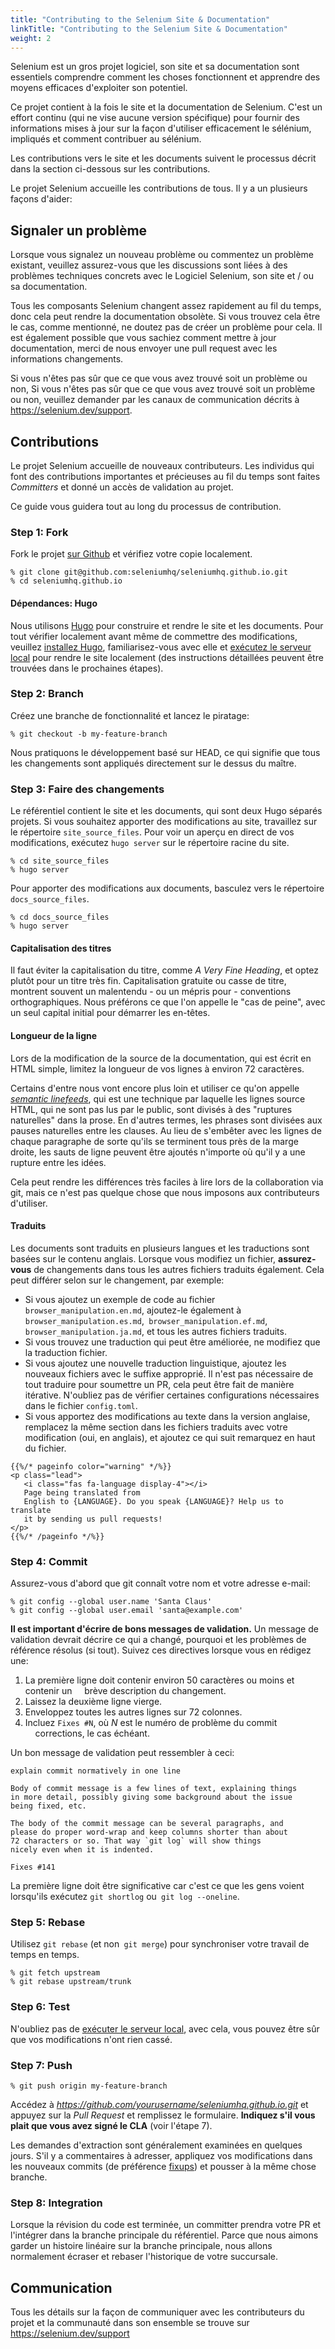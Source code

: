 ```yaml
---
title: "Contributing to the Selenium Site & Documentation"
linkTitle: "Contributing to the Selenium Site & Documentation"
weight: 2
---
```


Selenium est un gros projet logiciel, son 
site et sa documentation sont essentiels
comprendre comment les choses fonctionnent 
et apprendre des moyens efficaces d'exploiter
son potentiel.

Ce projet contient à la fois le site et la documentation 
de Selenium. C'est un effort continu 
(qui ne vise aucune version spécifique) pour fournir
des informations mises à jour sur la façon 
d'utiliser efficacement le sélénium,
impliqués et comment contribuer au sélénium.

Les contributions vers le site et les documents 
suivent le processus décrit dans
la section ci-dessous sur les contributions. 

Le projet Selenium accueille les contributions 
de tous. Il y a un plusieurs façons d'aider:

## Signaler un problème

Lorsque vous signalez un nouveau problème ou 
commentez un problème existant, veuillez
assurez-vous que les discussions sont liées à 
des problèmes techniques concrets avec le
Logiciel Selenium, son site et / ou sa documentation.

Tous les composants Selenium changent assez rapidement 
au fil du temps, donc cela peut rendre la documentation 
obsolète. Si vous trouvez cela être le cas, comme mentionné, 
ne doutez pas de créer un problème pour cela. Il est 
également possible que vous sachiez comment mettre à jour
documentation, merci de nous envoyer une pull 
request avec les informations changements.

Si vous n'êtes pas sûr que ce que vous avez trouvé soit un problème ou non,
Si vous n'êtes pas sûr que ce que vous avez trouvé soit un problème ou non,
veuillez demander par les canaux de communication décrits à
https://selenium.dev/support.

## Contributions

Le projet Selenium accueille de nouveaux contributeurs. Les individus qui font
des contributions importantes et précieuses au fil du temps sont faites _Committers_
et donné un accès de validation au projet.

Ce guide vous guidera tout au long du processus de contribution.

### Step 1: Fork

Fork le projet [sur Github](https://github.com/seleniumhq/seleniumhq.github.io)
et vérifiez votre copie localement.

```shell
% git clone git@github.com:seleniumhq/seleniumhq.github.io.git
% cd seleniumhq.github.io
```

#### Dépendances: Hugo

Nous utilisons [Hugo](https://gohugo.io/) pour construire et rendre le site et les documents.
Pour tout vérifier localement avant même de commettre des modifications, veuillez
[installez Hugo](https://gohugo.io/getting-started/installing/), familiarisez-vous
avec elle et [exécutez le serveur local](https://gohugo.io/getting-started/usage/#livereload)
pour rendre le site localement (des instructions détaillées peuvent être trouvées dans le
prochaines étapes).

### Step 2: Branch

Créez une branche de fonctionnalité et lancez le piratage:

```shell
% git checkout -b my-feature-branch
```

Nous pratiquons le développement basé sur HEAD, ce qui 
signifie que tous les changements sont appliqués
directement sur le dessus du maître.

### Step 3: Faire des changements

Le référentiel contient le site et les documents, 
qui sont deux Hugo séparés projets. Si vous souhaitez 
apporter des modifications au site, travaillez sur le
répertoire `site_source_files`. Pour voir un aperçu 
en direct de vos modifications,
exécutez `hugo server` sur le répertoire racine du site.

```shell
% cd site_source_files
% hugo server
```

Pour apporter des modifications aux documents, 
basculez vers le répertoire `docs_source_files`.

```shell
% cd docs_source_files
% hugo server
```

#### Capitalisation des titres

Il faut éviter la capitalisation du titre,
comme _A Very Fine Heading_,
et optez plutôt pour un titre très fin.
Capitalisation gratuite ou casse de titre,
montrent souvent un malentendu - ou un mépris pour -
conventions orthographiques.
Nous préférons ce que l'on appelle le "cas de peine",
avec un seul capital initial pour démarrer les en-têtes.

#### Longueur de la ligne

Lors de la modification de la 
source de la documentation,
qui est écrit en HTML simple,
limitez la longueur de vos lignes 
à environ 72 caractères.

Certains d'entre nous vont encore plus loin
et utiliser ce qu'on appelle
[_semantic linefeeds_](//rhodesmill.org/brandon/2012/one-sentence-per-line),
qui est une technique par laquelle les 
lignes source HTML,
qui ne sont pas lus par le public,
sont divisés à des "ruptures naturelles" 
dans la prose. En d'autres termes, 
les phrases sont divisées
aux pauses naturelles entre les clauses.
Au lieu de s'embêter avec les 
lignes de chaque paragraphe
de sorte qu'ils se terminent tous 
près de la marge droite,
les sauts de ligne peuvent être 
ajoutés n'importe où qu'il y a une 
rupture entre les idées.

Cela peut rendre les différences très 
faciles à lire lors de la collaboration via git,
mais ce n'est pas quelque chose que 
nous imposons aux contributeurs d'utiliser.

#### Traduits

Les documents sont traduits en plusieurs langues et 
les traductions sont basées sur
le contenu anglais. Lorsque vous modifiez un fichier, 
**assurez-vous** de changements dans tous les autres 
fichiers traduits également. Cela peut différer selon
sur le changement, par exemple:
 
* Si vous ajoutez un exemple de code au fichier `browser_manipulation.en.md`,
ajoutez-le également à `browser_manipulation.es.md`,` browser_manipulation.ef.md`,
`browser_manipulation.ja.md`, et tous les autres fichiers traduits.
* Si vous trouvez une traduction qui peut être améliorée, ne modifiez que la traduction
fichier.
* Si vous ajoutez une nouvelle traduction linguistique, ajoutez les nouveaux fichiers avec le
suffixe approprié. Il n'est pas nécessaire de tout traduire pour soumettre un
PR, cela peut être fait de manière itérative. N'oubliez pas de 
vérifier certaines configurations nécessaires
dans le fichier `config.toml`.
* Si vous apportez des modifications au texte dans la version 
anglaise, remplacez la même section dans
les fichiers traduits avec votre modification 
(oui, en anglais), et ajoutez ce qui suit
remarquez en haut du fichier.

```
{{%/* pageinfo color="warning" */%}}
<p class="lead">
   <i class="fas fa-language display-4"></i> 
   Page being translated from 
   English to {LANGUAGE}. Do you speak {LANGUAGE}? Help us to translate
   it by sending us pull requests!
</p>
{{%/* /pageinfo */%}}
```

### Step 4: Commit

Assurez-vous d'abord que git connaît 
votre nom et votre adresse e-mail:

```shell
% git config --global user.name 'Santa Claus'
% git config --global user.email 'santa@example.com'
```

**Il est important d'écrire de bons messages de validation.** Un message de validation
devrait décrire ce qui a changé, pourquoi et les problèmes de référence résolus (si
tout). Suivez ces directives lorsque vous en rédigez une:

1. La première ligne doit contenir environ 50 caractères ou moins et contenir un
    brève description du changement.
2. Laissez la deuxième ligne vierge.
3. Enveloppez toutes les autres lignes sur 72 colonnes.
4. Incluez `Fixes #N`, où _N_ est le numéro de problème du commit
    corrections, le cas échéant.

Un bon message de validation peut ressembler à ceci:

```text
explain commit normatively in one line

Body of commit message is a few lines of text, explaining things
in more detail, possibly giving some background about the issue
being fixed, etc.

The body of the commit message can be several paragraphs, and
please do proper word-wrap and keep columns shorter than about
72 characters or so. That way `git log` will show things
nicely even when it is indented.

Fixes #141
```

La première ligne doit être significative car c'est 
ce que les gens voient lorsqu'ils
exécutez `git shortlog` ou` git log --oneline`.

### Step 5: Rebase

Utilisez `git rebase` (et non` git merge`) pour 
synchroniser votre travail de temps en temps.

```shell
% git fetch upstream
% git rebase upstream/trunk
```

### Step 6: Test

N'oubliez pas de [exécuter le serveur local](https://gohugo.io/getting-started/usage/#livereload),
avec cela, vous pouvez être sûr que vos modifications n'ont rien cassé.

### Step 7: Push

```shell
% git push origin my-feature-branch
```

Accédez à _https://github.com/yourusername/seleniumhq.github.io.git_ et
appuyez sur la _Pull Request_ et remplissez le formulaire. **Indiquez s'il vous plait
que vous avez signé le CLA** (voir l'étape 7).

Les demandes d'extraction sont généralement examinées en quelques jours. S'il y a
commentaires à adresser, appliquez vos modifications dans les nouveaux commits (de préférence
[fixups](http://git-scm.com/docs/git-commit)) et pousser à la même chose
branche.

### Step 8: Integration

Lorsque la révision du code est terminée, un committer prendra votre PR et
l'intégrer dans la branche principale du référentiel. Parce que nous aimons garder un
histoire linéaire sur la branche principale, nous allons normalement écraser et rebaser
l'historique de votre succursale.

## Communication

Tous les détails sur la façon de communiquer avec les contributeurs du projet
et la communauté dans son ensemble se trouve sur https://selenium.dev/support
